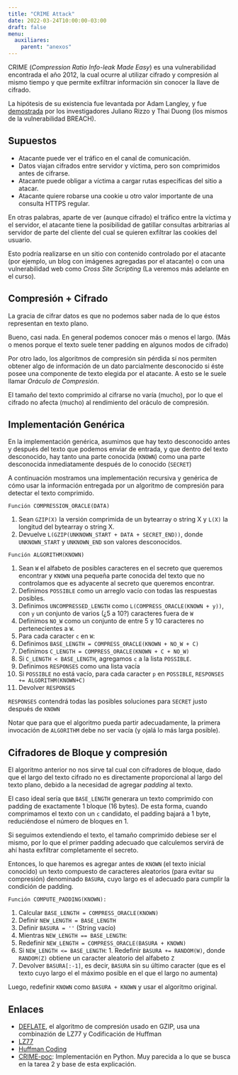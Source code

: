 ```yaml
---
title: "CRIME Attack"
date: 2022-03-24T10:00:00-03:00
draft: false
menu:
  auxiliares:
    parent: "anexos"
---
```


CRIME (_Compression Ratio Info-leak Made Easy_) es una vulnerabilidad encontrada el año 2012, la cual ocurre al utilizar cifrado y compresión al mismo tiempo y que permite exfiltrar información sin conocer la llave de cifrado.

La hipótesis de su existencia fue levantada por Adam Langley, y fue [demostrada](https://docs.google.com/presentation/d/11eBmGiHbYcHR9gL5nDyZChu_-lCa2GizeuOfaLU2HOU) por los investigadores Juliano Rizzo y Thai Duong (los mismos de la vulnerabilidad BREACH).

## Supuestos

* Atacante puede ver el tráfico en el canal de comunicación.
* Datos viajan cifrados entre servidor y víctima, pero son comprimidos antes de cifrarse.
* Atacante puede obligar a víctima a cargar rutas específicas del sitio a atacar.
* Atacante quiere robarse una cookie u otro valor importante de una consulta HTTPS regular.

En otras palabras, aparte de ver (aunque cifrado) el tráfico entre la víctima y el servidor, el atacante tiene la posibilidad de gatillar consultas arbitrarias al servidor de parte del cliente del cual se quieren exfiltrar las cookies del usuario. 

Esto podría realizarse en un sitio con contenido controlado por el atacante (por ejemplo, un blog con imágenes agregadas por el atacante) o con una vulnerabilidad web como _Cross Site Scripting_ (La veremos más adelante en el curso).

## Compresión + Cifrado

La gracia de cifrar datos es que no podemos saber nada de lo que éstos representan en texto plano.

Bueno, casi nada. En general podemos conocer más o menos el largo. (Más o menos porque el texto suele tener padding en algunos modos de cifrado)

Por otro lado, los algoritmos de compresión sin pérdida sí nos permiten obtener algo de información de un dato parcialmente desconocido si éste posee una componente de texto elegida por el atacante. A esto se le suele llamar *Oráculo de Compresión*.

El tamaño del texto comprimido al cifrarse no varía (mucho), por lo que el cifrado no afecta (mucho) al rendimiento del oráculo de compresión.

## Implementación Genérica 

En la implementación genérica, asumimos que hay texto desconocido antes y después del texto que podemos enviar de entrada, y que dentro del texto desconocido, hay tanto una parte conocida (`KNOWN`) como una parte desconocida inmediatamente después de lo conocido (`SECRET`)

A continuación mostramos una implementación recursiva y genérica de cómo usar la información entregada por un algoritmo de compresión para detectar el texto comprimido.


`Función COMPRESSION_ORACLE(DATA)`
1. Sean `GZIP(X)` la versión comprimida de un bytearray o string X y `L(X)` la longitud del bytearray o string X.
1. Devuelve `L(GZIP(UNKNOWN_START + DATA + SECRET_END))`, donde `UNKNOWN_START` y `UNKNOWN_END` son valores desconocidos.

`Función ALGORITHM(KNOWN)`
1. Sean `W` el alfabeto de posibles caracteres en el secreto que queremos encontrar y `KNOWN` una pequeña parte conocida del texto que no controlamos que es adyacente al secreto que queremos encontrar.
1. Definimos `POSSIBLE` como un arreglo vacío con todas las respuestas posibles.
1. Definimos `UNCOMPRESSED_LENGTH` como `L(COMPRESS_ORACLE(KNOWN + y))`, con `y` un conjunto de varios (¿5 a 10?) caracteres fuera de `W`
1. Definimos `NO_W` como un conjunto de entre 5 y 10 caracteres no pertenecientes a `W`.
1. Para cada caracter `c` en `W`:
  1. Definimos `BASE_LENGTH = COMPRESS_ORACLE(KNOWN + NO_W + C)`
  1. Definimos `C_LENGTH = COMPRESS_ORACLE(KNOWN + C + NO_W)`
  1. Si `C_LENGTH < BASE_LENGTH`, agregamos `c` a la lista `POSSIBLE`.
1. Definimos `RESPONSES` como una lista vacía
1. Si `POSSIBLE` no está vacío, para cada caracter `p` en `POSSIBLE`, `RESPONSES += ALGORITHM(KNOWN+C)`
1. Devolver `RESPONSES`

`RESPONSES` contendrá todas las posibles soluciones para `SECRET` justo después de `KNOWN`

Notar que para que el algoritmo pueda partir adecuadamente, la primera invocación de `ALGORITHM` debe no ser vacía (y ojalá lo más larga posible).


## Cifradores de Bloque y compresión

El algoritmo anterior no nos sirve tal cual con cifradores de bloque, dado que el largo del texto cifrado no es directamente proporcional al largo del texto plano, debido a la necesidad de agregar _padding_ al texto.

El caso ideal sería que `BASE_LENGTH` generara un texto comprimido con padding de exactamente 1 bloque (16 bytes). De esta forma, cuando comprimamos el texto con un `c` candidato, el padding bajará a 1 byte, reduciéndose el número de bloques en 1.

Si seguimos extendiendo el texto, el tamaño comprimido debiese ser el mismo, por lo que el primer padding adecuado que calculemos servirá de ahí hasta exfiltrar completamente el secreto.

Entonces, lo que haremos es agregar antes de `KNOWN` (el texto inicial conocido) un texto compuesto de caracteres aleatorios (para evitar su compresión) denominado `BASURA`, cuyo largo es el adecuado para cumplir la condición de padding.

`Función COMPUTE_PADDING(KNOWN):`
1. Calcular `BASE_LENGTH = COMPRESS_ORACLE(KNOWN)`
1. Definir `NEW_LENGTH = BASE_LENGTH`
1. Definir `BASURA = ''` (String vacío)
1. Mientras `NEW_LENGTH == BASE_LENGTH`:
  1. Redefinir `NEW_LENGTH = COMPRESS_ORACLE(BASURA + KNOWN)`
  1. Si `NEW_LENGTH <= BASE_LENGTH`:
    1. Redefinir `BASURA += RANDOM(W)`, donde `RANDOM(Z)` obtiene un caracter aleatorio del alfabeto `Z`
1. Devolver `BASURA[:-1]`, es decir, `BASURA` sin su último caracter (que es el texto cuyo largo el el máximo posible en el que el largo no aumenta)

Luego, redefinir `KNOWN` como `BASURA + KNOWN` y usar el algoritmo original.

## Enlaces

* [DEFLATE](), el algoritmo de compresión usado en GZIP, usa una combinazión de LZ77 y Codificación de Huffman
* [LZ77](https://archive.ph/20130107232302/http://oldwww.rasip.fer.hr/research/compress/algorithms/fund/lz/lz77.html)
* [Huffman Coding](https://courses.cs.washington.edu/courses/cse143/10su/lectures/8-13/22-huffman.pdf)
* [CRIME-poc](https://github.com/mpgn/CRIME-poc/blob/master/CRIME-cbc-poc.py): Implementación en Python. Muy parecida a lo que se busca en la tarea 2 y base de esta explicación.